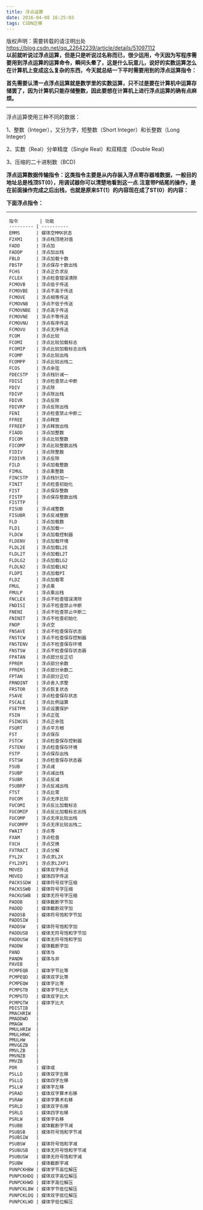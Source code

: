 ```yaml
---
title: 浮点运算
date: 2016-04-08 16:25:03
tags: CSDN迁移
---
```

 版权声明：需要转载的请注明出处 https://blog.csdn.net/qq_22642239/article/details/51097112   
   **以前就听说过浮点运算，但是只是听说过名称而已，很少运用，今天因为写程序需要用到浮点运算的运算命令，瞬间头晕了，这是什么玩意儿，说好的实数运算怎么在计算机上变成这么复杂的东西，今天就总结一下平时需要用到的浮点运算指令：**

 **首先需要认清一点浮点运算就是数学里的实数运算，只不过是要在计算机中运算存储罢了，因为计算机只能存储整数，因此要想在计算机上进行浮点运算的确有点麻烦。**

 ****

 浮点运算使用三种不同的数据：

 1、整数（Integer），又分为字，短整数（Short Integer）和长整数（Long Integer)

 2、实数（Real）分单精度（Single Real）和双精度（Double Real)

 3、压缩的二十进制数（BCD)

   
**浮点运算数据传输指令：这类指令主要是从内存装入浮点寄存器堆数据，一般目的地址总是栈顶ST(0），用调试器你可以清楚地看到这一点.注意带P结尾的操作，是在前面操作完成之后出栈，也就是原来ST(1）的内容现在成了ST(0）的内容：**

 **下面浮点指令：**

 ****

 


     指令        | 功能        
     --------- | ---------- 
     EMMS      | 媒体空MMX状态  
     F2XM1     | 浮点栈顶绝对值   
     FADD      | 浮点加       
     FADDP     | 浮点加出栈     
     FBLD      | 浮点加载十数    
     FBSTP     | 浮点保存十数出栈  
     FCHS      | 浮点正负求反    
     FCLEX     | 浮点检查错误清除  
     FCMOVB    | 浮点低于传送    
     FCMOVBE   | 浮点不高于传送   
     FCMOVE    | 浮点相等传送    
     FCMOVNB   | 浮点不低于传送   
     FCMOVNBE  | 浮点高于传送    
     FCMOVNE   | 浮点不等传送    
     FCMOVNU   | 浮点有序传送    
     FCMOVU    | 浮点无序传送    
     FCOM      | 浮点比较      
     FCOMI     | 浮点比较加载标志  
     FCOMIP    | 浮点比较加载标志出栈
     FCOMP     | 浮点比较出栈    
     FCOMPP    | 浮点比较出栈二   
     FCOS      | 浮点余弦      
     FDECSTP   | 浮点栈针减一    
     FDISI     | 浮点检查禁止中断  
     FDIV      | 浮点除       
     FDIVP     | 浮点除出栈     
     FDIVR     | 浮点反除      
     FDIVRP    | 浮点反除出栈    
     FENI      | 浮点检查禁止中断二 
     FFREE     | 浮点释放      
     FFREEP    | 浮点释放出栈    
     FIADD     | 浮点加整数     
     FICOM     | 浮点比较整数    
     FICOMP    | 浮点比较整数出栈  
     FIDIV     | 浮点除整数     
     FIDIVR    | 浮点反除      
     FILD      | 浮点加载整数    
     FIMUL     | 浮点乘整数     
     FINCSTP   | 浮点栈针加一    
     FINIT     | 浮点检查初始化   
     FIST      | 浮点保存整数    
     FISTP     | 浮点保存整数出栈  
     FISTTP    |           
     FISUB     | 浮点减整数     
     FISUBR    | 浮点反减整数    
     FLD       | 浮点加载数     
     FLD1      | 浮点加载一     
     FLDCW     | 浮点加载控制器   
     FLDENV    | 浮点加载环境    
     FLDL2E    | 浮点加载L2E   
     FLDL2T    | 浮点加载L2T   
     FLDLG2    | 浮点加载LG2   
     FLDLN2    | 浮点加载LN2   
     FLDPI     | 浮点加载PI    
     FLDZ      | 浮点加载零     
     FMUL      | 浮点乘       
     FMULP     | 浮点乘出栈     
     FNCLEX    | 浮点不检查错误清除 
     FNDISI    | 浮点不检查禁止中断 
     FNENI     | 浮点不检查禁止中断二
     FNINIT    | 浮点不检查初始化  
     FNOP      | 浮点空       
     FNSAVE    | 浮点不检查保存状态 
     FNSTCW    | 浮点不检查保存控制器
     FNSTENV   | 浮点不检查保存环境 
     FNSTSW    | 浮点不检查保存状态器
     FPATAN    | 浮点部分反正切   
     FPREM     | 浮点部分余数    
     FPREM1    | 浮点部分余数二   
     FPTAN     | 浮点部分正切    
     FRNDINT   | 浮点舍入求整    
     FRSTOR    | 浮点恢复状态    
     FSAVE     | 浮点检查保存状态  
     FSCALE    | 浮点比例运算    
     FSETPM    | 浮点设置保护    
     FSIN      | 浮点正弦      
     FSINCOS   | 浮点正余弦     
     FSQRT     | 浮点平方根     
     FST       | 浮点保存      
     FSTCW     | 浮点检查保存控制器 
     FSTENV    | 浮点检查保存环境  
     FSTP      | 浮点保存出栈    
     FSTSW     | 浮点检查保存状态器 
     FSUB      | 浮点减       
     FSUBP     | 浮点减出栈     
     FSUBR     | 浮点反减      
     FSUBRP    | 浮点反减出栈    
     FTST      | 浮点比零      
     FUCOM     | 浮点无序比较    
     FUCOMI    | 浮点反比加载标志  
     FUCOMIP   | 浮点反比加载标志出栈
     FUCOMP    | 浮点无序比较出栈  
     FUCOMPP   | 浮点无序比较出栈二 
     FWAIT     | 浮点等       
     FXAM      | 浮点检查      
     FXCH      | 浮点交换      
     FXTRACT   | 浮点分解      
     FYL2X     | 浮点求L2X    
     FYL2XP1   | 浮点求L2XP1  
     MOVED     | 媒体双字传送    
     MOVEQ     | 媒体四字传送    
     PACKSSDW  | 媒体符号双字压缩  
     PACKSSWB  | 媒体符号字压缩   
     PACKUSWB  | 媒体无符号字压缩  
     PADDB     | 媒体截断字节加   
     PADDD     | 媒体截断双字加   
     PADDSB    | 媒体符号饱和字节加 
     PADDSIW   |           
     PADDSW    | 媒体符号饱和字加  
     PADDUSB   | 媒体无符号饱和字节加
     PADDUSW   | 媒体无符号饱和字加 
     PADDW     | 媒体截断字加    
     PAND      | 媒体与       
     PANDN     | 媒体与非      
     PAVEB     |           
     PCMPEQB   | 媒体字节比等    
     PCMPEQD   | 媒体双字比等    
     PCMPEQW   | 媒体字比等     
     PCMPGTB   | 媒体字节比大    
     PCMPGTD   | 媒体双字比大    
     PCMPGTW   | 媒体字比大     
     PDISTIB   |           
     PMACHRIW  |           
     PMADDWD   |           
     PMAGW     |           
     PMULHRIW  |           
     PMULHRWC  |           
     PMULHW    |           
     PMVGEZB   |           
     PMVLZB    |           
     PMVNZB    |           
     PMVZB     |           
     POR       | 媒体或       
     PSLLD     | 媒体双字左移    
     PSLLQ     | 媒体四字左移    
     PSLLW     | 媒体字左移     
     PSRAD     | 媒体双字算术右移  
     PSRAW     | 媒体字算术右移   
     PSRLD     | 媒体双字右移    
     PSRLQ     | 媒体四字右移    
     PSRLW     | 媒体字右移     
     PSUBB     | 媒体截断字节减   
     PSUBSB    | 媒体符号饱和字节减 
     PSUBSIW   |           
     PSUBSW    | 媒体符号饱和字减  
     PSUBUSB   | 媒体无符号饱和字节减
     PSUBUSW   | 媒体无符号饱和字减 
     PSUBW     | 媒体截断字减    
     PUNPCKHBW | 媒体字节高位解压  
     PUNPCKHDQ | 媒体双字高位解压  
     PUNPCKHWD | 媒体字高位解压   
     PUNPCKLBW | 媒体字节低位解压  
     PUNPCKLDQ | 媒体双字低位解压  
     PUNPCKLWD | 媒体字低位解压   

  
  
   
 
